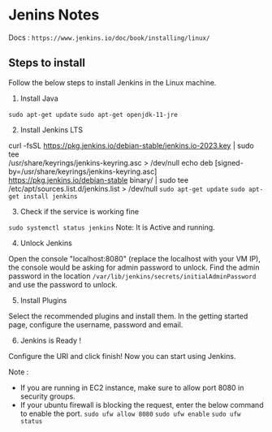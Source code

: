 # Jenins Notes

Docs : `https://www.jenkins.io/doc/book/installing/linux/`

## Steps to install

Follow the below steps to install Jenkins in the Linux machine.

1) Install Java

`sudo apt-get update`
`sudo apt-get openjdk-11-jre`

2) Install Jenkins LTS 

curl -fsSL https://pkg.jenkins.io/debian-stable/jenkins.io-2023.key | sudo tee \
  /usr/share/keyrings/jenkins-keyring.asc > /dev/null
echo deb [signed-by=/usr/share/keyrings/jenkins-keyring.asc] \
  https://pkg.jenkins.io/debian-stable binary/ | sudo tee \
  /etc/apt/sources.list.d/jenkins.list > /dev/null
`sudo apt-get update`
`sudo apt-get install jenkins`

3) Check if the service is working fine

`sudo systemctl status jenkins`
Note: It is Active and running.

4) Unlock Jenkins

Open the console "localhost:8080" (replace the localhost with your VM IP), the console would be asking for admin password to unlock.
Find the admin password in the location `/var/lib/jenkins/secrets/initialAdminPassword` and use the password to unlock.

5) Install Plugins

Select the recommended plugins and install them. In the getting started page, configure the username, password and email.

6) Jenkins is Ready !

Configure the URI and click finish! Now you can start using Jenkins.

Note : 
- If you are running in EC2 instance, make sure to allow port 8080 in security groups.
- If your ubuntu firewall is blocking the request, enter the below command to enable the port.
`sudo ufw allow 8080`
`sudo ufw enable`
`sudo ufw status`
